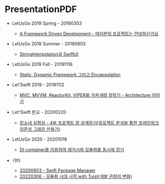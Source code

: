 # PresentationPDF

* LetUsGo 2019 Spring - 20190303
  * [A Framework Driven Development - 여러분의 프로젝트는 안녕하신가요](./PDF/20190330_LetUsGo19_spring_A_Framework_Driven_Development.pdf)

* LetUsGo 2019 Summer - 20190803
  * [StringInterpolation과 SwiftUI](./PDF/20190803_LetUsGo19_summer_StringInterpolation_swiftUI.pdf)

* LetUsGo 2019 Fall - 20191116
  * [Static, Dynamic Framework 그리고 Encapsulation](./PDF/20191116_LetUsGo_2019_fall_dynamicframework_staticframework_encapulation.pdf)

* Let'Swift 2019 - 20191112
  * [MVC, MVVM, ReactorKit, VIPER를 거쳐 RIB 정착기 - Architecture 이야기](./PDF/20191112_letswift19_ribs_architecture.pdf)

* Let'Swift 판교 - 20200220
  * [민소네 실험실 - 4부 프로젝트 잘 설계하기(프로젝트 분석을 통한 프레임워크 의존성 그래프 만들기)](./PDF/20200220_letswift_%ED%94%84%EB%A1%9C%EC%A0%9D%ED%8A%B8_%EB%B6%84%EC%84%9D%EC%9D%84_%ED%86%B5%ED%95%9C_%ED%94%84%EB%A0%88%EC%9E%84%EC%9B%8C%ED%81%AC_%EC%9D%98%EC%A1%B4%EC%84%B1_%EA%B7%B8%EB%9E%98%ED%94%84_%EB%A7%8C%EB%93%A4%EA%B8%B0.pdf)

* LetUsGo 2020 - 20201018
  * [DI container를 이용하여 레거시와 모듈화를 동시에 잡기](./PDF/20201018_LetUsGo20_fall_dependency_injection_container.pdf)

* 기타
  * [20200603 - Swift Package Manager](./PDF/20200603_%EC%B9%B4%EC%B9%B4%EC%98%A4%EB%B1%85%ED%81%AC_SwiftPackageManager.pdf)
  * [20220306 - 모듈화 시대 시작 with Tuist(개발 관점의 변화)](./PDF/20220306_%EB%AA%A8%EB%93%88%ED%99%94_%EC%8B%9C%EB%8C%80_%EC%8B%9C%EC%9E%91_with_Tuist_%EB%B0%B0%ED%8F%AC%EB%B2%84%EC%A0%84.pdf)